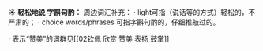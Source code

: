 ☀ <span class="category">**轻松地说 字斟句酌：**</span>
周边词汇补充：
· light可指（说话等的方式）轻松的，不严肃的；
· choice words/phrases 可指字斟句酌的，仔细推敲过的。

· 表示“赞美”的词群见[[02钦佩 欣赏 赞美 表扬 鼓掌]]
